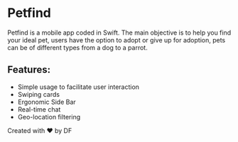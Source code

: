 # Petfind

Petfind is a mobile app coded in Swift.
The main objective is to help you find your ideal pet, users have the option to adopt or give up for adoption, pets can be of different types from a dog to a parrot.

## Features:
- Simple usage to facilitate user interaction
- Swiping cards
- Ergonomic Side Bar
- Real-time chat
- Geo-location filtering

Created with ♥️ by DF
